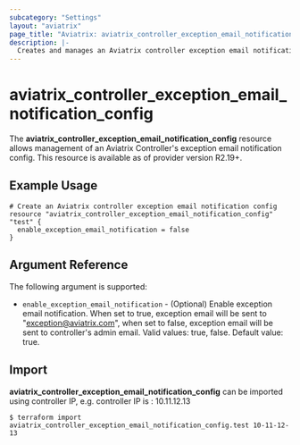 ```yaml
---
subcategory: "Settings"
layout: "aviatrix"
page_title: "Aviatrix: aviatrix_controller_exception_email_notification_config"
description: |-
  Creates and manages an Aviatrix controller exception email notification config
---
```


# aviatrix_controller_exception_email_notification_config

The **aviatrix_controller_exception_email_notification_config** resource allows management of an Aviatrix Controller's exception email notification config. This resource is available as of provider version R2.19+.

## Example Usage

```hcl
# Create an Aviatrix controller exception email notification config
resource "aviatrix_controller_exception_email_notification_config" "test" {
  enable_exception_email_notification = false
}
```


## Argument Reference

The following argument is supported:

* `enable_exception_email_notification` - (Optional) Enable exception email notification. When set to true, exception email will be sent to "exception@aviatrix.com", when set to false, exception email will be sent to controller's admin email. Valid values: true, false. Default value: true.

## Import

**aviatrix_controller_exception_email_notification_config** can be imported using controller IP, e.g. controller IP is : 10.11.12.13

```
$ terraform import aviatrix_controller_exception_email_notification_config.test 10-11-12-13
```
